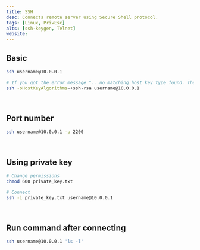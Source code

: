 ```yaml
---
title: SSH
desc: Connects remote server using Secure Shell protocol.
tags: [Linux, PrivEsc]
alts: [ssh-keygen, Telnet]
website:
---
```


## Basic

```sh
ssh username@10.0.0.1

# If you got the error message "...no matching host key type found. Their offer: ssh-rsa",
ssh -oHostKeyAlgorithms=+ssh-rsa username@10.0.0.1
```

<br />

## Port number

```sh
ssh username@10.0.0.1 -p 2200
```

<br />

## Using private key

```sh
# Change permissions
chmod 600 private_key.txt

# Connect
ssh -i private_key.txt username@10.0.0.1
```

<br />

## Run command after connecting

```sh
ssh username@10.0.0.1 'ls -l'
```